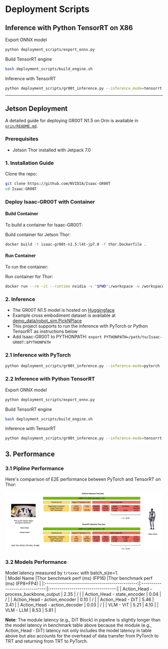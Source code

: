 # Deployment Scripts

## Inference with Python TensorRT on X86

Export ONNX model
```bash
python deployment_scripts/export_onnx.py
```
Build TensorRT engine
```bash
bash deployment_scripts/build_engine.sh
```
Inference with TensorRT
```bash
python deployment_scripts/gr00t_inference.py --inference_mode=tensorrt
```

---

## Jetson Deployment

A detailed guide for deploying GR00T N1.5 on Orin is available in [`orin/README.md`](orin/README.md).

### Prerequisites

- Jetson Thor installed with Jetpack 7.0

### 1. Installation Guide

Clone the repo:

```sh
git clone https://github.com/NVIDIA/Isaac-GR00T
cd Isaac-GR00T
```

### Deploy Isaac-GR00T with Container

#### Build Container

To build a container for Isaac-GR00T:

Build container for Jetson Thor:
```sh
docker build -t isaac-gr00t-n1.5:l4t-jp7.0 -f thor.Dockerfile .
```

#### Run Container

To run the container:

Run container for Thor:
```sh
docker run --rm -it --runtime nvidia -v "$PWD":/workspace -w /workspace -p 5555:5555 isaac-gr00t-n1.5:l4t-jp7.0
```

### 2. Inference

* The GR00T N1.5 model is hosted on [Huggingface](https://huggingface.co/nvidia/GR00T-N1.5-3B)
* Example cross embodiment dataset is available at [demo_data/robot_sim.PickNPlace](./demo_data/robot_sim.PickNPlace)
* This project supports to run the inference with PyTorch or Python TensorRT as instructions below
* Add Isaac-GR00T to PYTHONPATH: `export PYTHONPATH=/path/to/Isaac-GR00T:$PYTHONPATH`

### 2.1 Inference with PyTorch

```bash
python deployment_scripts/gr00t_inference.py --inference-mode=pytorch
```

### 2.2 Inference with Python TensorRT

Export ONNX model
```bash
python deployment_scripts/export_onnx.py
```

Build TensorRT engine
```bash
bash deployment_scripts/build_engine.sh
```

Inference with TensorRT
```bash
python deployment_scripts/gr00t_inference.py --inference-mode=tensorrt
```

## 3. Performance
### 3.1 Pipline Performance
Here's comparison of E2E performance between PyTorch and TensorRT on Thor:

<div align="center">
<img src="../media/thor-perf.png" width="1200" alt="thor-perf">
</div>

### 3.2 Models Performance
Model latency measured by `trtexec` with batch_size=1.     
| Model Name                                     |Thor benchmark perf (ms) (FP16) |Thor benchmark perf (ms) (FP8+FP4) |
|:----------------------------------------------:|:------------------------------:|:---------------------------------:|
| Action_Head - process_backbone_output          | 2.35                           | /                                 |
| Action_Head - state_encoder                    | 0.04                           | /                                 |
| Action_Head - action_encoder                   | 0.10                           | /                                 |
| Action_Head - DiT                              | 5.46                           | 3.41                              |
| Action_Head - action_decoder                   | 0.03                           | /                                 |
| VLM - ViT                                      | 5.21                           | 4.10                              |
| VLM - LLM                                      | 8.53                           | 5.81                              |

**Note**: The module latency (e.g., DiT Block) in pipeline is slightly longer than the model latency in benchmark table above because the module (e.g., Action_Head - DiT) latency not only includes the model latency in table above but also accounts for the overhead of data transfer from PyTorch to TRT and returning from TRT to PyTorch.
